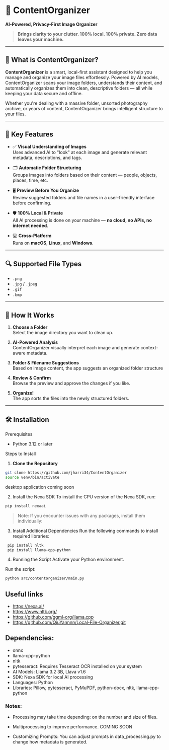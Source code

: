 # 🧠 ContentOrganizer  
**AI-Powered, Privacy-First Image Organizer**

> **Brings clarity to your clutter. 100% local. 100% private. Zero data leaves your machine.**

---

## 📂 What is ContentOrganizer?

**ContentOrganizer** is a smart, local-first assistant designed to help you manage and organize your image files effortlessly. Powered by  AI models, ContentOrganizer scans your image folders, understands their content, and automatically organizes them into clean, descriptive folders — all while keeping your data secure and offline.

Whether you're dealing with a massive folder, unsorted photography archive, or years of content, ContentOrganizer brings intelligent structure to your files.

---

## 🧠 Key Features

- ✅ **Visual Understanding of Images**  
  Uses advanced AI to "look" at each image and generate relevant metadata, descriptions, and tags.

- 🗂️ **Automatic Folder Structuring**  
  Groups images into folders based on their content — people, objects, places, time, etc.

- 🖥️ **Preview Before You Organize**  
  Review suggested folders and file names in a user-friendly interface before confirming.

- 🛡️ **100% Local & Private**  
  All AI processing is done on your machine — **no cloud, no APIs, no internet needed**.

- 💻 **Cross-Platform**  
  Runs on **macOS**, **Linux**, and **Windows**.

---

## 🔍 Supported File Types

- `.png`  
- `.jpg` / `.jpeg`  
- `.gif`  
- `.bmp`

---

## 🚀 How It Works

1. **Choose a Folder**  
   Select the image directory you want to clean up.

2. **AI-Powered Analysis**  
   ContentOrganizer visually interpret each image and generate context-aware metadata.

3. **Folder & Filename Suggestions**  
   Based on image content, the app suggests an organized folder structure

4. **Review & Confirm**  
   Browse the preview and approve the changes if you like.

5. **Organize!**  
   The app sorts the files into the newly structured folders.

---

## 🛠️ Installation

Prerequisites
- Python 3.12 or later

Steps to Install
1. **Clone the Repository**
```bash
git clone https://github.com/jharri34/ContentOrganizer
source venv/bin/activate
```
desktop application coming soon


2. Install the Nexa SDK
To install the CPU version of the Nexa SDK, run:
```bash
pip install nexaai
```
> Note: If you encounter issues with any packages, install them individually:


3. Install Additional Dependencies
Run the following commands to install required libraries:
```bash
 pip install nltk
 pip install llama-cpp-python 
```
4. Running the Script
Activate your Python environment.

Run the script: 
```bash
python src/contentorganizer/main.py    
```

## Useful links

* https://nexa.ai/
* https://www.nltk.org/
* https://github.com/ggml-org/llama.cpp
* https://github.com/QiuYannnn/Local-File-Organizer.git


## Dependencies:
* onnx
* llama-cpp-python
* nltk
* pytesseract: Requires Tesseract OCR installed on your system
* AI Models: Llama 3.2 3B, Llava v1.6
* SDK: Nexa SDK for local AI processing
* Languages: Python
* Libraries: Pillow, pytesseract, PyMuPDF, python-docx, nltk, llama-cpp-python

### Notes:

* Processing may take time depending:
 on the number and size of files.

* Multiprocessing to improve performance. COMING SOON

* Customizing Prompts:
You can adjust prompts in data_processing.py to change how metadata is generated.
